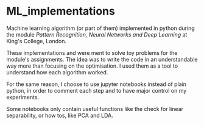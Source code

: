 <h1>ML_implementations</h1>
<p>
	Machine learning algorithm (or part of them) implemented in python during the module <i>Pattern Recognition, Neural Networks and Deep Learning</i> at King's College, London.
</p>
<p>
	These implementations and were ment to solve toy problems for the module's assignments. The idea was to write the code in an understandable way more than focusing on the optimisation. I used them as a tool to understand how each algorithm worked.
</p>
<p>
	For the same reason, I choose to use jupyter notebooks instead of plain python, in order to comment each step and to have major control on my experiments.
</p>
<p>
	Some notebooks only contain useful functions like the check for linear separability, or how tos, like PCA and LDA.
</p>